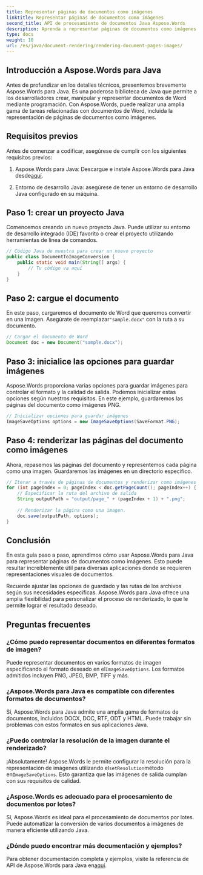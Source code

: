 ```yaml
---
title: Representar páginas de documentos como imágenes
linktitle: Representar páginas de documentos como imágenes
second_title: API de procesamiento de documentos Java Aspose.Words
description: Aprenda a representar páginas de documentos como imágenes usando Aspose.Words para Java. Guía paso a paso con ejemplos de código para una conversión eficiente de documentos.
type: docs
weight: 10
url: /es/java/document-rendering/rendering-document-pages-images/
---
```


## Introducción a Aspose.Words para Java

Antes de profundizar en los detalles técnicos, presentemos brevemente Aspose.Words para Java. Es una poderosa biblioteca de Java que permite a los desarrolladores crear, manipular y representar documentos de Word mediante programación. Con Aspose.Words, puede realizar una amplia gama de tareas relacionadas con documentos de Word, incluida la representación de páginas de documentos como imágenes.

## Requisitos previos

Antes de comenzar a codificar, asegúrese de cumplir con los siguientes requisitos previos:

1.  Aspose.Words para Java: Descargue e instale Aspose.Words para Java desde[aquí](https://releases.aspose.com/words/java/).

2. Entorno de desarrollo Java: asegúrese de tener un entorno de desarrollo Java configurado en su máquina.

## Paso 1: crear un proyecto Java

Comencemos creando un nuevo proyecto Java. Puede utilizar su entorno de desarrollo integrado (IDE) favorito o crear el proyecto utilizando herramientas de línea de comandos.

```java
// Código Java de muestra para crear un nuevo proyecto
public class DocumentToImageConversion {
    public static void main(String[] args) {
        // Tu código va aquí
    }
}
```

## Paso 2: cargue el documento

En este paso, cargaremos el documento de Word que queremos convertir en una imagen. Asegúrate de reemplazar`"sample.docx"` con la ruta a su documento.

```java
// Cargar el documento de Word
Document doc = new Document("sample.docx");
```

## Paso 3: inicialice las opciones para guardar imágenes

Aspose.Words proporciona varias opciones para guardar imágenes para controlar el formato y la calidad de salida. Podemos inicializar estas opciones según nuestros requisitos. En este ejemplo, guardaremos las páginas del documento como imágenes PNG.

```java
// Inicializar opciones para guardar imágenes
ImageSaveOptions options = new ImageSaveOptions(SaveFormat.PNG);
```

## Paso 4: renderizar las páginas del documento como imágenes

Ahora, repasemos las páginas del documento y representemos cada página como una imagen. Guardaremos las imágenes en un directorio específico.

```java
// Iterar a través de páginas de documentos y renderizar como imágenes
for (int pageIndex = 0; pageIndex < doc.getPageCount(); pageIndex++) {
    // Especificar la ruta del archivo de salida
    String outputPath = "output/page_" + (pageIndex + 1) + ".png";
    
    // Renderizar la página como una imagen.
    doc.save(outputPath, options);
}
```

## Conclusión

En esta guía paso a paso, aprendimos cómo usar Aspose.Words para Java para representar páginas de documentos como imágenes. Esto puede resultar increíblemente útil para diversas aplicaciones donde se requieren representaciones visuales de documentos.

Recuerde ajustar las opciones de guardado y las rutas de los archivos según sus necesidades específicas. Aspose.Words para Java ofrece una amplia flexibilidad para personalizar el proceso de renderizado, lo que le permite lograr el resultado deseado.

## Preguntas frecuentes

### ¿Cómo puedo representar documentos en diferentes formatos de imagen?

 Puede representar documentos en varios formatos de imagen especificando el formato deseado en el`ImageSaveOptions`. Los formatos admitidos incluyen PNG, JPEG, BMP, TIFF y más.

### ¿Aspose.Words para Java es compatible con diferentes formatos de documentos?

Sí, Aspose.Words para Java admite una amplia gama de formatos de documentos, incluidos DOCX, DOC, RTF, ODT y HTML. Puede trabajar sin problemas con estos formatos en sus aplicaciones Java.

### ¿Puedo controlar la resolución de la imagen durante el renderizado?

 ¡Absolutamente! Aspose.Words le permite configurar la resolución para la representación de imágenes utilizando el`setResolution`método en`ImageSaveOptions`. Esto garantiza que las imágenes de salida cumplan con sus requisitos de calidad.

### ¿Aspose.Words es adecuado para el procesamiento de documentos por lotes?

Sí, Aspose.Words es ideal para el procesamiento de documentos por lotes. Puede automatizar la conversión de varios documentos a imágenes de manera eficiente utilizando Java.

### ¿Dónde puedo encontrar más documentación y ejemplos?

 Para obtener documentación completa y ejemplos, visite la referencia de API de Aspose.Words para Java en[aquí](https://reference.aspose.com/words/java/).